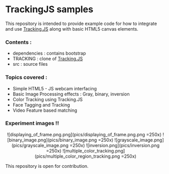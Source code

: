 #  TrackingJS samples

This repository is intended to provide example code for how to integrate 
and use [Tracking.JS](https://github.com/eduardolundgren/tracking.js)
 along with basic HTML5 canvas elements.

### Contents : 

- dependencies : contains bootstrap
- TRACKING : clone of [Tracking.JS](https://github.com/eduardolundgren/tracking.js)
- src : source files

### Topics covered : 

- Simple HTML5 - JS webcam interfacing
- Basic Image Processing effects : Gray, binary, inversion
- Color Tracking using Tracking.JS
- Face Tagging and Tracking
- Video Feature based matching


### Experiment images !!

<center>
![displaying_of_frame.png.png](pics/displaying_of_frame.png.png =250x)
![binary_image.png](pics/binary_image.png =250x)
![grayscale_image.png](pics/grayscale_image.png =250x)
![inversion.png](pics/inversion.png =250x)
![multiple_color_tracking.png](pics/multiple_color_region_tracking.png =250x)
</center>

This repository is open for contribution.
